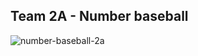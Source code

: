 ## Team 2A - Number baseball

![number-baseball-2a](https://user-images.githubusercontent.com/80380535/119819931-e451d800-bf2b-11eb-8070-741250ce007f.png)
